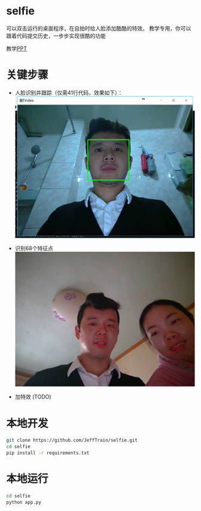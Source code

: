 # selfie
可以双击运行的桌面程序，在自拍时给人脸添加酷酷的特效。
教学专用，你可以跟着代码提交历史，一步步实现很酷的功能

教学[PPT](自拍坊.pptx)

# 关键步骤
* 人脸识别并跟踪（仅需41行代码，效果如下）：
![在马桶上就完成了](screenshots/toilet.png)

* 识别68个特征点
![68个特征点](screenshots/landmarks.png)

* 加特效 (TODO)

# 本地开发
```bash
git clone https://github.com/JeffTrain/selfie.git
cd selfie
pip install -r requirements.txt
```

# 本地运行
```bash
cd selfie
python app.py
```